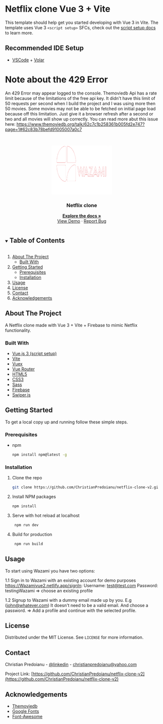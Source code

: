 # Netflix clone Vue 3 + Vite 

This template should help get you started developing with Vue 3 in Vite. The template uses Vue 3 `<script setup>` SFCs, check out the [script setup docs](https://v3.vuejs.org/api/sfc-script-setup.html#sfc-script-setup) to learn more.

## Recommended IDE Setup

- [VSCode](https://code.visualstudio.com/) + [Volar](https://marketplace.visualstudio.com/items?itemName=johnsoncodehk.volar) 
 
 # Note about the 429 Error 
An 429 Error may appear logged to the console. Themoviedb Api has a rate limit because of the limitations of the free api key. It didn't have this limit of 50 requests per second when I build the project and I was using more then 50 movies. Some movies may not be able to be fetched on initial page load because off this limitation. Just give it a browser refresh after a second or two and all movies will show up correctly. You can read more abut this issue here: https://www.themoviedb.org/talk/62c7c1b258361b005fd2e747?page=1#62c83b78befd91005007a0c7
 
 <!-- PROJECT LOGO -->   
<br />
<p align="center">
  <a href="https://github.com/ChristianPredoianu/netflix-clone-v2">
    <img src="src/assets/images/netclone.png" alt="Logo" width="200" height="160">
  </a> 
 
  <h3 align="center">Netflix clone</h3>
   
  <p align="center">
    <a href="https://github.com/ChristianPredoianu/netflix-clone-v2"><strong>Explore the docs »</strong></a>
    <br />
    <a href="https://Wazamivue2.netlify.app/">View Demo</a>
    ·
    <a href="https://github.com/ChristianPredoianu/netflix-clone-v2/issues">Report Bug</a>
  </p>
</p>

 

<!-- TABLE OF CONTENTS -->
<details open="open">
  <summary><h2 style="display: inline-block">Table of Contents</h2></summary>
  <ol>
    <li>
      <a href="#about-the-project">About The Project</a>
      <ul>
        <li><a href="#built-with">Built With</a></li>
      </ul>
    </li>
    <li>
      <a href="#getting-started">Getting Started</a>
      <ul>
        <li><a href="#prerequisites">Prerequisites</a></li>
        <li><a href="#installation">Installation</a></li>
      </ul>
    </li>
    <li><a href="#usage">Usage</a></li>
    <li><a href="#license">License</a></li>
    <li><a href="#contact">Contact</a></li>
    <li><a href="#acknowledgements">Acknowledgements</a></li>
  </ol>
</details>



<!-- ABOUT THE PROJECT -->
## About The Project

A Netflix clone made with Vue 3 + Vite + Firebase to mimic Netflix functionality.

### Built With

* [Vue.js 3 (script setup)](https://vuejs.org/)
* [Vite](https://vitejs.dev/)
* [Vuex](https://vuex.vuejs.org/)
* [Vue Router](https://router.vuejs.org/)
* [HTML5](https://developer.mozilla.org/en-US/docs/Glossary/HTML5)
* [CSS3](https://developer.mozilla.org/en-US/docs/Web/CSS)
* [Sass](https://sass-lang.com/)
* [Firebase](https://firebase.google.com/)
* [Swiper.js](https://swiperjs.com/)


<!-- GETTING STARTED -->
## Getting Started

To get a local copy up and running follow these simple steps.

### Prerequisites

* npm
  ```sh
  npm install npm@latest -g
  ```

### Installation

1. Clone the repo
   ```sh
   git clone https://github.com/ChristianPredoianu/netflix-clone-v2.git
   ```
2. Install NPM packages
   ```sh
   npm install
   ``` 
3. Serve with hot reload at localhost
   ```sh
    npm run dev
   ``` 
5. Build for production 
   ```sh
    npm run build
   
   ```

<!-- USAGE EXAMPLES -->
## Usage

To start using Wazami you have two options:

1.1 Sign in to Wazami with an existing account for demo purposes https://Wazamivue2.netlify.app/signIn:
Username: test@test.com
Password: testingWazami => choose an existing profile

1.2 Signup to Wazami with a dummy email made up by you. E.g (john@whatever.com) It doesn't need to be a valid email. And choose a password. => Add a profile and continue with the selected profile.

 

<!-- LICENSE -->
## License

Distributed under the MIT License. See `LICENSE` for more information.


<!-- CONTACT -->
## Contact

Christian Predoianu - [@linkedin](https://se.linkedin.com/in/christian-predoianu-369218157) - christianpredoianu@yahoo.com

Project Link: [https://github.com/ChristianPredoianu/netflix-clone-v2](https://github.com/ChristianPredoianu/netflix-clone-v2)



<!-- ACKNOWLEDGEMENTS --> 
## Acknowledgements
* [Themoviedb](https://www.themoviedb.org/)
* [Google Fonts](https://fonts.google.com/)
* [Font-Awesome](https://fontawesome.com/)
